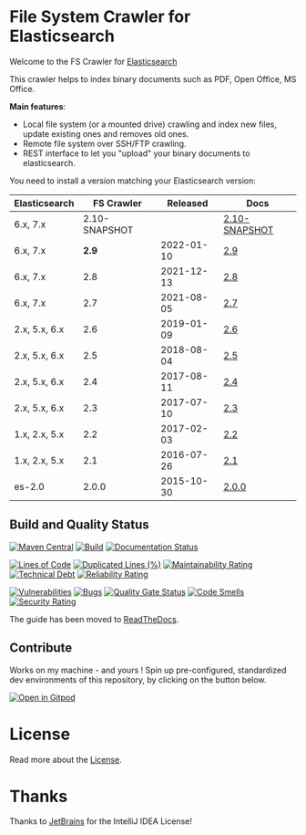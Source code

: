 # File System Crawler for Elasticsearch

Welcome to the FS Crawler for [Elasticsearch](https://elastic.co/)

This crawler helps to index binary documents such as PDF, Open Office, MS Office.

**Main features**:

* Local file system (or a mounted drive) crawling and index new files, update existing ones and removes old ones.
* Remote file system over SSH/FTP crawling.
* REST interface to let you "upload" your binary documents to elasticsearch.

You need to install a version matching your Elasticsearch version:

|    Elasticsearch   | FS Crawler    | Released   | Docs                                                                          |
|--------------------|---------------|------------|-------------------------------------------------------------------------------|
| 6.x, 7.x           | 2.10-SNAPSHOT |            | [2.10-SNAPSHOT](https://fscrawler.readthedocs.io/en/latest/)                  |
| 6.x, 7.x           | **2.9**       | 2022-01-10 | [2.9](https://fscrawler.readthedocs.io/en/fscrawler-2.9/)                     |
| 6.x, 7.x           | 2.8           | 2021-12-13 | [2.8](https://fscrawler.readthedocs.io/en/fscrawler-2.8/)                     |
| 6.x, 7.x           | 2.7           | 2021-08-05 | [2.7](https://fscrawler.readthedocs.io/en/fscrawler-2.7/)                     |
| 2.x, 5.x, 6.x      | 2.6           | 2019-01-09 | [2.6](https://fscrawler.readthedocs.io/en/fscrawler-2.6)                      |
| 2.x, 5.x, 6.x      | 2.5           | 2018-08-04 | [2.5](https://fscrawler.readthedocs.io/en/fscrawler-2.5)                      |
| 2.x, 5.x, 6.x      | 2.4           | 2017-08-11 | [2.4](https://github.com/dadoonet/fscrawler/blob/fscrawler-2.4/README.md)     |
| 2.x, 5.x, 6.x      | 2.3           | 2017-07-10 | [2.3](https://github.com/dadoonet/fscrawler/blob/fscrawler-2.3/README.md)     |
| 1.x, 2.x, 5.x      | 2.2           | 2017-02-03 | [2.2](https://github.com/dadoonet/fscrawler/blob/fscrawler-2.2/README.md)     |
| 1.x, 2.x, 5.x      | 2.1           | 2016-07-26 | [2.1](https://github.com/dadoonet/fscrawler/blob/fscrawler-2.1/README.md)     |
|    es-2.0          | 2.0.0         | 2015-10-30 | [2.0.0](https://github.com/dadoonet/fscrawler/blob/fscrawler-2.0.0/README.md) |

## Build and Quality Status

[![Maven Central](https://maven-badges.herokuapp.com/maven-central/fr.pilato.elasticsearch.crawler/fscrawler-distribution/badge.svg?style=flat-square)](https://maven-badges.herokuapp.com/maven-central/fr.pilato.elasticsearch.crawler/fscrawler-distribution/)
[![Build](https://github.com/dadoonet/fscrawler/actions/workflows/maven.yml/badge.svg)](https://github.com/dadoonet/fscrawler/actions/workflows/maven.yml)
[![Documentation Status](https://readthedocs.org/projects/fscrawler/badge/?version=latest)](https://fscrawler.readthedocs.io/en/latest/?badge=latest)

[![Lines of Code](https://sonarcloud.io/api/project_badges/measure?project=dadoonet_fscrawler&metric=ncloc)](https://sonarcloud.io/summary/new_code?id=dadoonet_fscrawler)
[![Duplicated Lines (%)](https://sonarcloud.io/api/project_badges/measure?project=dadoonet_fscrawler&metric=duplicated_lines_density)](https://sonarcloud.io/summary/new_code?id=dadoonet_fscrawler)
[![Maintainability Rating](https://sonarcloud.io/api/project_badges/measure?project=dadoonet_fscrawler&metric=sqale_rating)](https://sonarcloud.io/summary/new_code?id=dadoonet_fscrawler)
[![Technical Debt](https://sonarcloud.io/api/project_badges/measure?project=dadoonet_fscrawler&metric=sqale_index)](https://sonarcloud.io/summary/new_code?id=dadoonet_fscrawler)
[![Reliability Rating](https://sonarcloud.io/api/project_badges/measure?project=dadoonet_fscrawler&metric=reliability_rating)](https://sonarcloud.io/summary/new_code?id=dadoonet_fscrawler)

[![Vulnerabilities](https://sonarcloud.io/api/project_badges/measure?project=dadoonet_fscrawler&metric=vulnerabilities)](https://sonarcloud.io/summary/new_code?id=dadoonet_fscrawler)
[![Bugs](https://sonarcloud.io/api/project_badges/measure?project=dadoonet_fscrawler&metric=bugs)](https://sonarcloud.io/summary/new_code?id=dadoonet_fscrawler)
[![Quality Gate Status](https://sonarcloud.io/api/project_badges/measure?project=dadoonet_fscrawler&metric=alert_status)](https://sonarcloud.io/summary/new_code?id=dadoonet_fscrawler)
[![Code Smells](https://sonarcloud.io/api/project_badges/measure?project=dadoonet_fscrawler&metric=code_smells)](https://sonarcloud.io/summary/new_code?id=dadoonet_fscrawler)
[![Security Rating](https://sonarcloud.io/api/project_badges/measure?project=dadoonet_fscrawler&metric=security_rating)](https://sonarcloud.io/summary/new_code?id=dadoonet_fscrawler)

The guide has been moved to [ReadTheDocs](https://fscrawler.readthedocs.io/en/latest/).

## Contribute

Works on my machine - and yours ! Spin up pre-configured, standardized dev environments of this repository, by clicking on the button below.

[![Open in Gitpod](https://gitpod.io/button/open-in-gitpod.svg)](https://gitpod.io/#/https://github.com/dadoonet/fscrawler)

# License

Read more about the [License](https://fscrawler.readthedocs.io/en/latest/index.html#license).

# Thanks

Thanks to [JetBrains](https://www.jetbrains.com/?from=FSCrawler) for the IntelliJ IDEA License!
